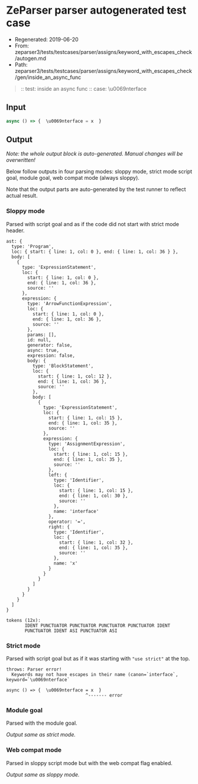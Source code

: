 # ZeParser parser autogenerated test case

- Regenerated: 2019-06-20
- From: zeparser3/tests/testcases/parser/assigns/keyword_with_escapes_check/autogen.md
- Path: zeparser3/tests/testcases/parser/assigns/keyword_with_escapes_check/gen/inside_an_async_func

> :: test: inside an async func
> :: case: \u0069nterface

## Input


`````js
async () => {  \u0069nterface = x  }
`````

## Output

_Note: the whole output block is auto-generated. Manual changes will be overwritten!_

Below follow outputs in four parsing modes: sloppy mode, strict mode script goal, module goal, web compat mode (always sloppy).

Note that the output parts are auto-generated by the test runner to reflect actual result.

### Sloppy mode

Parsed with script goal and as if the code did not start with strict mode header.

`````
ast: {
  type: 'Program',
  loc: { start: { line: 1, col: 0 }, end: { line: 1, col: 36 } },
  body: [
    {
      type: 'ExpressionStatement',
      loc: {
        start: { line: 1, col: 0 },
        end: { line: 1, col: 36 },
        source: ''
      },
      expression: {
        type: 'ArrowFunctionExpression',
        loc: {
          start: { line: 1, col: 0 },
          end: { line: 1, col: 36 },
          source: ''
        },
        params: [],
        id: null,
        generator: false,
        async: true,
        expression: false,
        body: {
          type: 'BlockStatement',
          loc: {
            start: { line: 1, col: 12 },
            end: { line: 1, col: 36 },
            source: ''
          },
          body: [
            {
              type: 'ExpressionStatement',
              loc: {
                start: { line: 1, col: 15 },
                end: { line: 1, col: 35 },
                source: ''
              },
              expression: {
                type: 'AssignmentExpression',
                loc: {
                  start: { line: 1, col: 15 },
                  end: { line: 1, col: 35 },
                  source: ''
                },
                left: {
                  type: 'Identifier',
                  loc: {
                    start: { line: 1, col: 15 },
                    end: { line: 1, col: 30 },
                    source: ''
                  },
                  name: 'interface'
                },
                operator: '=',
                right: {
                  type: 'Identifier',
                  loc: {
                    start: { line: 1, col: 32 },
                    end: { line: 1, col: 35 },
                    source: ''
                  },
                  name: 'x'
                }
              }
            }
          ]
        }
      }
    }
  ]
}

tokens (12x):
       IDENT PUNCTUATOR PUNCTUATOR PUNCTUATOR PUNCTUATOR IDENT
       PUNCTUATOR IDENT ASI PUNCTUATOR ASI
`````

### Strict mode

Parsed with script goal but as if it was starting with `"use strict"` at the top.

`````
throws: Parser error!
  Keywords may not have escapes in their name (canon=`interface`, keyword=`\u0069nterface`

async () => {  \u0069nterface = x  }
                              ^------- error
`````


### Module goal

Parsed with the module goal.

_Output same as strict mode._

### Web compat mode

Parsed in sloppy script mode but with the web compat flag enabled.

_Output same as sloppy mode._
